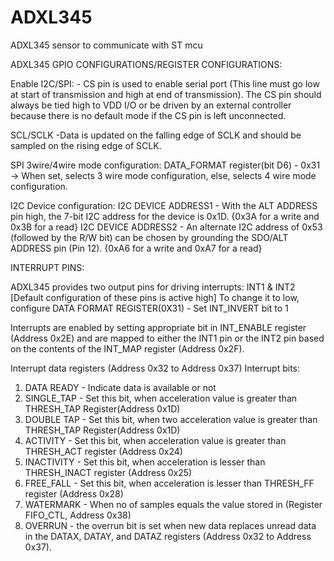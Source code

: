 # ADXL345
 ADXL345 sensor to communicate with ST mcu

ADXL345 GPIO CONFIGURATIONS/REGISTER CONFIGURATIONS:

Enable I2C/SPI: - CS pin is used to enable serial port (This line must go low at start of transmission and high at end of transmission). The CS pin should always be tied high to VDD
I/O or be driven by an external controller because there is no default
mode if the CS pin is left unconnected.

SCL/SCLK -Data is updated on the falling edge of SCLK and should be sampled on the rising edge of SCLK.

SPI 3wire/4wire mode configuration:
DATA_FORMAT register(bit D6) - 0x31 -> When set,  selects 3 wire mode configuration,
                                            else, selects 4 wire mode configuration.

I2C Device configuration:
I2C DEVICE ADDRESS1 - With the ALT ADDRESS pin high, the 7-bit I2C address for the device is 0x1D. {0x3A for a write and 0x3B for a read}
I2C DEVICE ADDRESS2 - An alternate I2C address of 0x53 (followed by the R/W bit) can be chosen by grounding the SDO/ALT ADDRESS pin (Pin 12). {0xA6 for a write and 0xA7 for a read}

INTERRUPT PINS:

ADXL345 provides two output pins for driving interrupts: INT1 & INT2 [Default configuration of these pins is active high]
To change it to low, configure DATA FORMAT REGISTER(0X31) - Set INT_INVERT bit to 1

Interrupts are enabled by setting appropriate bit in INT_ENABLE register (Address 0x2E) and are mapped to either the INT1
pin or the INT2 pin based on the contents of the INT_MAP register (Address 0x2F).

Interrupt data registers (Address 0x32 to Address 0x37)
Interrupt bits:
1. DATA READY - Indicate data is available or not
2. SINGLE_TAP - Set this bit, when acceleration value is greater than THRESH_TAP Register(Address 0x1D)
3. DOUBLE TAP - Set this bit, when two acceleration value is greater than THRESH_TAP Register(Address 0x1D)
4. ACTIVITY   - Set this bit, when acceleration value is greater than THRESH_ACT register (Address 0x24)
5. INACTIVITY - Set this bit, when acceleration is lesser than THRESH_INACT register (Address 0x25)
6. FREE_FALL  - Set this bit, when acceleration is lesser than THRESH_FF register (Address 0x28)
7. WATERMARK  - When no of samples equals the value stored in (Register FIFO_CTL, Address 0x38)
8. OVERRUN    - the overrun bit is set when new data replaces unread data in the DATAX, DATAY, and DATAZ registers (Address 0x32 to Address 0x37).


